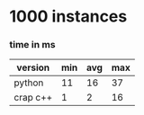 # 1000 instances
### time in ms
| version | min | avg | max |
|---|---|---|---|
| python | 11 | 16 | 37 |
| crap c++ | 1 | 2 | 16 |
